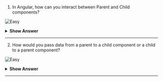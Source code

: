 1. In Angular, how can you interact between Parent and Child components?

![Easy](https://github.com/revaturelabs/interviewquestions/blob/dev/ComplexityTags/simple%20(2).svg)

<details>
<summary> <b>Show Answer</b></summary>
<blockquote>
  
 When passing data from the Parent to Child component, you can use the `@Input` decorator in the Child component. When passing data from the Child to the Parent component, you can use the `@Output` decorator in the Child component.
  
</blockquote>
</details>
	
--- 
2. How would you pass data from a parent to a child component or a child to a parent component?

![Easy](https://github.com/revaturelabs/interviewquestions/blob/dev/ComplexityTags/simple%20(2).svg)

<details>
<summary> <b>Show Answer</b></summary>
<blockquote>

- `@Input` decorator used to pass the data from a parent to a child component
- `@Output` decorator used to pass the data from a child to a parent component
	
![image](https://user-images.githubusercontent.com/103101208/185594174-ec042de2-81dd-425b-bc8e-8c26ae214f1b.png)

- Consider we have `AppComponent` as Parent. Let’s create a child component using the `ng g c child` command. We’ll pass the data from `AppComponent` to `ChildComponent` and vice versa.
- In `child.component.ts`, we create a change property and decorate it with the `@Output()` and bound a new instance of `EventEmitter` to it.
- Also, we have a method - `increment()` which updates the value of the count property based on the event (clicking on the increment count button) and emits the event changes to its parent component (`AppComponent`).
- Here, the change property calls the `emit()` method that emits the count value which can be received by event object `$event`.

```js
import { Component, EventEmitter, Input, Output } from '@angular/core';
@Component({
  selector: 'app-child',
  template: `
    <p> Click this button to increment the count:
     <button (click)='increment()'>increment count</button> </p>
`
})
export class ChildComponent  {
	 
  @Input()
  count: number = 0;	 
  @Output()
  change: EventEmitter<number> = new EventEmitter<number>();
  increment() {
    this.count++;
    this.change.emit(this.count);
    console.log("incrementing count in the child component....." + this.count + " --- passing to AppComponent");
 }
}
```
- In `app.component.ts`, we use event binding to get the count property value from the `ChildComponent` to the `AppComponent`

```js
import { Component } from '@angular/core';
	 
@Component({
  selector: 'app-root',
  template: `
  <h3> Event Emitter Example </h3>
  <p> At AppComponent, count = {{ count }} </p>
  <app-child [count]='count' (change)= 'countChange($event)'></app-child>
  })
  export class AppComponent {
    count = 9;
    counterchange(event: number) {
    this.count = event;
  }
}
	 
```
![image](https://user-images.githubusercontent.com/103101208/185595719-d657e42b-362d-4131-8378-072ec2d2ca79.png)
  
</blockquote>
</details>
	
--- 
  

